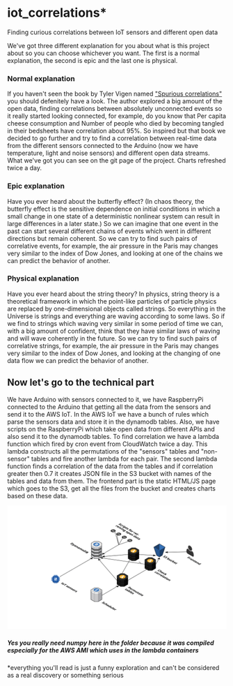 # iot_correlations*
Finding curious correlations between IoT sensors and different open data

We've got three different explanation for you about what is this project about so you can choose whichever you want. The first is a normal explanation, the second is epic and the last one is physical.

### Normal explanation
If you haven't seen the book by Tyler Vigen named ["Spurious correlations"](http://www.tylervigen.com/spurious-correlations) you should defenitely have a look. The author explored a big amount of the open data, finding correlations between absolutely unconnected events so it really started looking connected, for example, do you know that Per capita cheese consumption and Number of people who died by becoming tangled in their bedsheets have correlation about 95%.
So inspired but that book we decided to go further and try to find a correlation between real-time data from the different sensors connected to the Arduino (now we have temperature, light and noise sensors) and different open data streams. What we've got you can see on the git page of the project. Charts refreshed twice a day.

### Epic explanation
Have you ever heard about the butterfly effect? (In chaos theory, the butterfly effect is the sensitive dependence on initial conditions in which a small change in one state of a deterministic nonlinear system can result in large differences in a later state.) So we can imagine that one event in the past can start several different chains of events which went in different directions but remain coherent. So we can try to find such pairs of correlative events, for example, the air pressure in the Paris may changes very similar to the index of Dow Jones, and looking at one of the chains we can predict the behavior of another.

### Physical explanation
Have you ever heard about the string theory? In physics, string theory is a theoretical framework in which the point-like particles of particle physics are replaced by one-dimensional objects called strings. So everything in the Universe is strings and everything are waving according to some laws. So if we find to strings which waving very similar in some period of time we can, with a big amount of confident, think that they have similar laws of waving and will wave coherently in the future. So we can try to find such pairs of correlative strings, for example, the air pressure in the Paris may changes very similar to the index of Dow Jones, and looking at the changing of one data flow we can predict the behavior of another.

## Now let's go to the technical part

We have Arduino with sensors connected to it, we have RaspberryPi connected to the Arduino that getting all the data from the sensors and send it to the AWS IoT. In the AWS IoT we have a bunch of rules which parse the sensors data and store it in the dynamodb tables. Also, we have scripts on the RaspberryPi which take open data from different APIs and also send it to the dynamodb tables.
To find correlation we have a lambda function which fired by cron event from CloudWatch twice a day. This lambda constructs all the permutations of the "sensors" tables and "non-sensor" tables and fire another lambda for each pair. The second lambda function finds a correlation of the data from the tables and if correlation greater then 0.7 it creates JSON file in the S3 bucket with names of the tables and data from them.
The frontend part is the static HTML/JS page which goes to the S3, get all the files from the bucket and creates charts based on these data.

![alt text](./cloudcraft.png "Project structure")

##### Yes you really need numpy here in the folder because it was compiled especially for the AWS AMI which uses in the lambda containers

*everything you'll read is just a funny exploration and can't be considered as a real discovery or something serious
